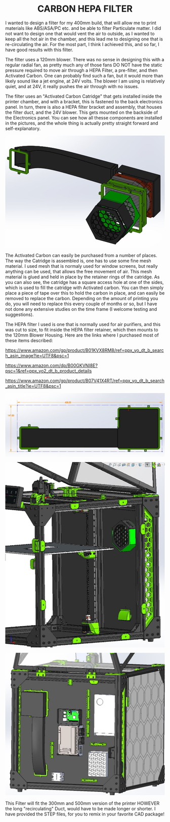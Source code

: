 
<h1 align="center">CARBON HEPA FILTER </h1>

I wanted to design a filter for my 400mm build, that will allow me to print materials like ABS/ASA/PC etc. and be able to filter Particulate matter.
I did not want to design one that would vent the air to outside, as I wanted to keep all the hot air in the chamber, and this lead me to designing one
that is re-circulating the air.  For the most part, I think I achieved this, and so far, I have good results with this filter.

The filter uses a 120mm blower.  There was no sense in designing this with a regular radial fan, as pretty much any of those fans DO NOT have the
static pressure required to move air through a HEPA Filter, a pre-filter, and then Activated Carbon.  One can probably find such a fan, but it would more
than likely sound like a jet engine, at 24V volts.  The blower I am using is relatively quiet, and at 24V, it really pushes the air through with no issues.

The filter uses an "Activated Carbon Catridge" that gets installed inside the printer chamber, and with a bracket, this is fastened to the back electronics panel.
In turn, there is also a HEPA filter bracket and assembly, that houses the filter duct, and the 24V blower.  This gets mounted on the backside of the Electronics
panel.  You can see how all thesse components are installed in the pictures, and the whole thing is actually pretty straight forward and self-explanatory.

<p align="center">
<img src="https://github.com/cyborgcnc/CYBORGCNC__RRVC3MOD/blob/main/Activated-Carbon-Filter/Filter2.JPG">
</p>

The Activated Carbon can easily be purchased from a number of places.  The way the Catridge is assembled is, one has to use some fine mesh material.  I used
mesh that is normaly used for window screens, but really anything can be used, that allows the free movement of air.  This mesh material is glued and held in place by the retainer rings of the catridge.  As you can also see, the catridge has a square access hole at one of the sides, which is used to fill the catridge with Activated carbon.  You can then simply place a piece of tape over this to hold the carbon in place, and can easily be removed to replace the carbon.  Depending on the amount of printing you do, you will need to replace this every couple of months or so, but I have not done any extensive studies on the time frame (I welcome testing and suggestions).

The HEPA filter I used is one that is normally used for air purifiers, and this was cut to size, to fit inside the HEPA filter retainer, which then mounts to the 120mm Blower Housing.  Here are the links where I purchased most of these items described:


https://www.amazon.com/gp/product/B01KVX8RM8/ref=ppx_yo_dt_b_search_asin_image?ie=UTF8&psc=1

https://www.amazon.com/dp/B00GKVNI8E?psc=1&ref=ppx_yo2_dt_b_product_details

https://www.amazon.com/gp/product/B07V41X4RT/ref=ppx_yo_dt_b_search_asin_title?ie=UTF8&psc=1

<p align="center">
  <img src="https://github.com/cyborgcnc/CYBORGCNC__RRVC3MOD/blob/main/Activated-Carbon-Filter/Filter6.JPG">
  </p>
  <p align="center">
  <img src="https://github.com/cyborgcnc/CYBORGCNC__RRVC3MOD/blob/main/Activated-Carbon-Filter/Filter4.JPG">
  </p>
  <p align="center">
  <img src="https://github.com/cyborgcnc/CYBORGCNC__RRVC3MOD/blob/main/Activated-Carbon-Filter/Filter5.JPG">
  </p>
  
  This Filter will fit the 300mm and 500mm version of the printer HOWEVER the long "recirculating" Duct, would have to be made longer or shorter.  I have provided the STEP files, for you to remix in your favorite CAD package!
